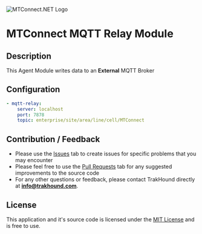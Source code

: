 ![MTConnect.NET Logo](https://raw.githubusercontent.com/TrakHound/MTConnect.NET/dev/img/mtconnect-net-03-md.png) 

# MTConnect MQTT Relay Module

## Description
This Agent Module writes data to an **External** MQTT Broker

## Configuration
```yaml
- mqtt-relay:
    server: localhost
    port: 7878
    topic: enterprise/site/area/line/cell/MTConnect
```

## Contribution / Feedback
- Please use the [Issues](https://github.com/TrakHound/MTConnect.NET/issues) tab to create issues for specific problems that you may encounter 
- Please feel free to use the [Pull Requests](https://github.com/TrakHound/MTConnect.NET/pulls) tab for any suggested improvements to the source code
- For any other questions or feedback, please contact TrakHound directly at **info@trakhound.com**.

## License
This application and it's source code is licensed under the [MIT License](https://choosealicense.com/licenses/mit/) and is free to use.
